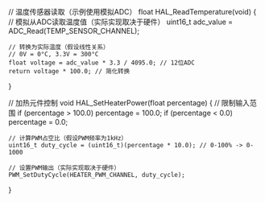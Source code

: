 // 温度传感器读取（示例使用模拟ADC）
float HAL_ReadTemperature(void) {
    // 模拟从ADC读取温度值（实际实现取决于硬件）
    uint16_t adc_value = ADC_Read(TEMP_SENSOR_CHANNEL);
    
    // 转换为实际温度（假设线性关系）
    // 0V = 0°C, 3.3V = 300°C
    float voltage = adc_value * 3.3 / 4095.0; // 12位ADC
    return voltage * 100.0; // 简化转换
}

// 加热元件控制
void HAL_SetHeaterPower(float percentage) {
    // 限制输入范围
    if (percentage > 100.0) percentage = 100.0;
    if (percentage < 0.0) percentage = 0.0;
    
    // 计算PWM占空比（假设PWM频率为1kHz）
    uint16_t duty_cycle = (uint16_t)(percentage * 10.0); // 0-100% -> 0-1000
    
    // 设置PWM输出（实际实现取决于硬件）
    PWM_SetDutyCycle(HEATER_PWM_CHANNEL, duty_cycle);
}
